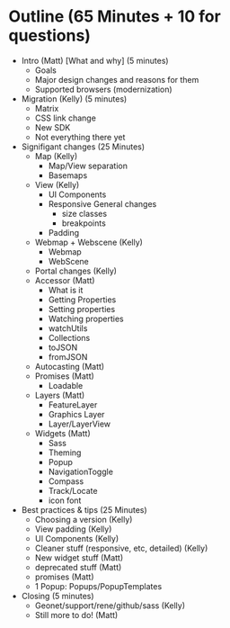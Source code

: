 # Outline (65 Minutes + 10 for questions)

- Intro (Matt) [What and why] (5 minutes)
  - Goals
  - Major design changes and reasons for them
  - Supported browsers (modernization)
- Migration (Kelly) (5 minutes)
  - Matrix
  - CSS link change
  - New SDK
  - Not everything there yet
- Signifigant changes (25 Minutes)
  - Map (Kelly)
    - Map/View separation
    - Basemaps
  - View (Kelly)
    - UI Components
    - Responsive General changes
      - size classes
      - breakpoints
    - Padding
  - Webmap + Webscene (Kelly)
    - Webmap 
    - WebScene
  - Portal changes  (Kelly)
  - Accessor (Matt)
    - What is it
    - Getting Properties
    - Setting properties
    - Watching properties
    - watchUtils
    - Collections
    - toJSON
    - fromJSON
  - Autocasting (Matt)
  - Promises (Matt)
    - Loadable
  - Layers (Matt)
    - FeatureLayer
    - Graphics Layer
    - Layer/LayerView
  - Widgets (Matt)
    - Sass 
    - Theming
    - Popup
    - NavigationToggle
    - Compass
    - Track/Locate
    - icon font
- Best practices & tips (25 Minutes)
  - Choosing a version (Kelly)
  - View padding  (Kelly)
  - UI Components (Kelly)
  - Cleaner stuff (responsive, etc, detailed) (Kelly)
  - New widget stuff (Matt)
  - deprecated stuff (Matt)
  - promises (Matt)
  - 1 Popup: Popups/PopupTemplates
- Closing (5 minutes)
  - Geonet/support/rene/github/sass (Kelly)
  - Still more to do! (Matt)